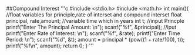 ##Compound Interest
'''c
#include <stdio.h>
#include <math.h>
int main(){
    //float variables for principle,rate of interset and compound interset
    float principal, rate,amount; 
    //variable time which in years
    int t;
    //input Princple
    printf("Enter The Principal Amount: \n");
    scanf("%f", &principal);
    //iput 
    printf("Enter Rate of Interest: \n");
    scanf("%f", &rate);
    printf("Enter Time Period: \n");
    scanf("%d", &t);
    amount = principal * (pow((1 + rate/100), t));
    printf("%f\n", amount);
    return 0;
}
'''
